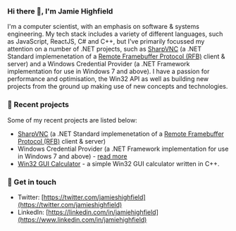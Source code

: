 ### Hi there 👋, I'm Jamie Highfield

I'm a computer scientist, with an emphasis on software & systems engineering. My tech stack includes a variety of different languages, such as JavaScript, ReactJS, C# and C++, but I've primarily focussed my attention on a number of .NET projects, such as [SharpVNC](https://github.com/sharpvnc/SharpVnc.Core) (a .NET Standard implemenetation of a [Remote Framebuffer Protocol (RFB)](https://tools.ietf.org/html/rfc6143) client & server) and a Windows Credential Provider (a .NET Framework implementation for use in Windows 7 and above). I have a passion for performance and optimisation, the Win32 API as well as building new projects from the ground up making use of new concepts and technologies.

### :page_with_curl: Recent projects

Some of my recent projects are listed below:

- [SharpVNC](https://github.com/sharpvnc/SharpVnc.Core) (a .NET Standard implemenetation of a [Remote Framebuffer Protocol (RFB)](https://tools.ietf.org/html/rfc6143) client & server)
- Windows Credential Provider (a .NET Framework implementation for use in Windows 7 and above) - [read more](https://docs.microsoft.com/en-us/windows/win32/secauthn/credential-providers-in-windows)
- [Win32 GUI Calculator](https://github.com/jamiehighfield/Calculator) - a simple Win32 GUI calculator written in C++.

### :speech_balloon: Get in touch

- Twitter: [https://twitter.com/jamieshighfield](https://twitter.com/jamieshighfield)
- LinkedIn: [https://linkedin.com/in/jamiehighfield](https://www.linkedin.com/in/jamiehighfield)
<!--
**jamiehighfield/jamiehighfield** is a ✨ _special_ ✨ repository because its `README.md` (this file) appears on your GitHub profile.

Here are some ideas to get you started:

- 🔭 I’m currently working on ...
- 🌱 I’m currently learning ...
- 👯 I’m looking to collaborate on ...
- 🤔 I’m looking for help with ...
- 💬 Ask me about ...
- 📫 How to reach me: ...
- 😄 Pronouns: ...
- ⚡ Fun fact: ...
-->
